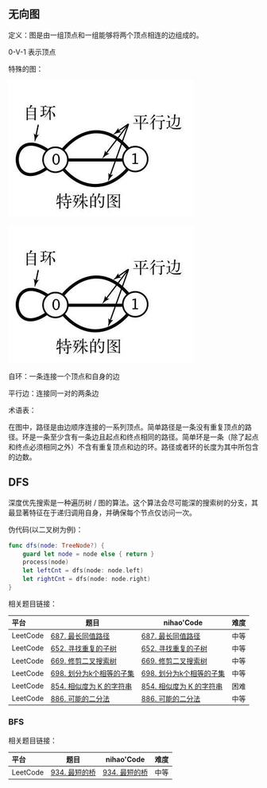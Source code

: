 ## 无向图

定义：图是由一组顶点和一组能够将两个顶点相连的边组成的。

0-V-1 表示顶点

特殊的图：

![image-20220901171435834](https://raw.githubusercontent.com/xuhaodong1/resource/master/image-20220901171435834.png)

![image-20220901171435834](https://raw.githubusercontent.com/xuhaodong1/resource/master/image-20220901171435834.png)



自环：一条连接一个顶点和自身的边

平行边：连接同一对的两条边

术语表：

在图中，路径是由边顺序连接的一系列顶点。简单路径是一条没有重复顶点的路径。环是一条至少含有一条边且起点和终点相同的路径。简单环是一条（除了起点和终点必须相同之外）不含有重复顶点和边的环。路径或者环的长度为其中所包含的边数。



## DFS

深度优先搜索是一种遍历树 / 图的算法。这个算法会尽可能深的搜索树的分支，其最显著特征在于递归调用自身，并确保每个节点仅访问一次。

伪代码(以二叉树为例)：

```swift
func dfs(node: TreeNode?) {
    guard let node = node else { return }
    process(node)
    let leftCnt = dfs(node: node.left)
    let rightCnt = dfs(node: node.right)
}
```

相关题目链接：

| 平台     | 题目                                                         | nihao'Code                                                   | 难度 |
| :------- | ------------------------------------------------------------ | ------------------------------------------------------------ | ---- |
| LeetCode | [687. 最长同值路径](https://leetcode.cn/problems/longest-univalue-path/) | [687. 最长同值路径](https://github.com/xuhaodong1/nihao_algorithmNotes/blob/827be918ad92135a5dc85ffb99a06d2d1b31b6db/LeetCode/DFS.swift#L13-L33) | 中等 |
| LeetCode | [652. 寻找重复的子树](https://leetcode.cn/problems/find-duplicate-subtrees/submissions/) | [652. 寻找重复的子树](https://github.com/xuhaodong1/nihao_algorithm_notes/blob/42946c2cbf9b01b8babfc3c0734a6d0dfa700cbd/LeetCode/DFS.swift#L35-L52) | 中等 |
| LeetCode | [669. 修剪二叉搜索树](https://leetcode.cn/problems/trim-a-binary-search-tree/) | [669. 修剪二叉搜索树](https://github.com/xuhaodong1/nihao_algorithm_notes/blob/b975824a6dd6219b3f2c30c6a6ec55370e37bde3/LeetCode/DFS.swift#L54-L68) | 中等 |
| LeetCode | [698. 划分为k个相等的子集](https://leetcode.cn/problems/partition-to-k-equal-sum-subsets/) | [698. 划分为k个相等的子集](https://github.com/xuhaodong1/nihao_algorithm_notes/blob/9628402050cb596932e3f8c59b14a761f2aed3a7/LeetCode/DFS.swift#L70-L89) | 中等 |
| LeetCode | [854. 相似度为 K 的字符串](https://leetcode.cn/problems/k-similar-strings/) | [854. 相似度为 K 的字符串](https://github.com/xuhaodong1/nihao_algorithm_notes/blob/d529a46d64a316a6a1f3a5fb2868e28ae1d714ba/LeetCode/DFS.swift#L91-L114) | 困难 |
| LeetCode | [886. 可能的二分法](https://leetcode.cn/problems/possible-bipartition/) | [886. 可能的二分法](https://github.com/xuhaodong1/nihao_algorithm_notes/blob/ae539b783595f877f985244e2d9f2e0b8e37c6d5/LeetCode/DFS.swift#L116-L143) | 中等 |



### BFS

相关题目链接：



| 平台     | 题目                                                         | nihao'Code                                                   | 难度 |
| :------- | ------------------------------------------------------------ | ------------------------------------------------------------ | ---- |
| LeetCode | [934. 最短的桥](https://leetcode.cn/problems/shortest-bridge/) | [934. 最短的桥](https://leetcode.cn/problems/shortest-bridge/) | 中等 |

